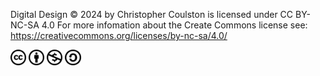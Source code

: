 Digital Design © 2024 by Christopher Coulston is licensed under CC BY-NC-SA 4.0
For more infomation about the Create Commons license see: https://creativecommons.org/licenses/by-nc-sa/4.0/



<img src="Textbook Latex/Fig/cc-logo.svg" alt="Creative Common Logo" width="5%"/> <img src="Textbook Latex/Fig/cc-by.svg" alt="Creative Common Logo" width="5%"/> <img src="Textbook Latex/Fig/cc-nc.svg" alt="Creative Common Logo" width="5%"/> <img src="Textbook Latex/Fig/cc-sa.svg" alt="Creative Common Logo" width="5%"/>
